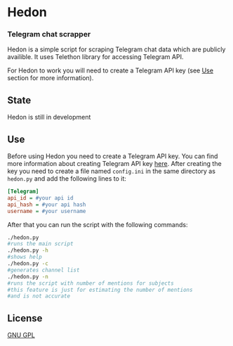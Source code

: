 # Hedon
### Telegram chat scrapper

Hedon is a simple script for scraping Telegram chat data which are publicly availible. It uses Telethon library for accessing Telegram API.

For Hedon to work you will need to create a Telegram API key (see [Use](#use) section for more information).

## State
Hedon is still in development

## Use
Before using Hedon you need to create a Telegram API key. You can find more information about creating Telegram API key [here](https://core.telegram.org/api/obtaining_api_id). After creating the key you need to create a file named `config.ini` in the same directory as `hedon.py` and add the following lines to it:
```ini
[Telegram]
api_id = #your api id
api_hash = #your api hash
username = #your username
```
After that you can run the script with the following commands:

```bash
./hedon.py
#runs the main script
./hedon.py -h
#shows help
./hedon.py -c
#generates channel list
./hedon.py -n
#runs the script with number of mentions for subjects
#this feature is just for estimating the number of mentions
#and is not accurate

```
## License
[GNU GPL](https://www.gnu.org/licenses/gpl-3.0.en.html)

